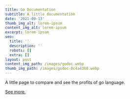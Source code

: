 ```yaml
---
title: Go Documentation
subtitle: A little documentation
date: '2021-09-13'
thumb_img_alt: lorem-ipsum
content_img_alt: lorem-ipsum
excerpt: lorem-ipsum
seo:
  title: ''
  description: ''
  robots: []
  extra: []
layout: post
content_img_path: /images/godoc.webp
thumb_img_path: /images/godoc-0c4a4360.webp
---
```

A little page to compare and see the profits of go language.

[See more.](https://codepen.io/rodomaxi/pen/ExXYdJX)
